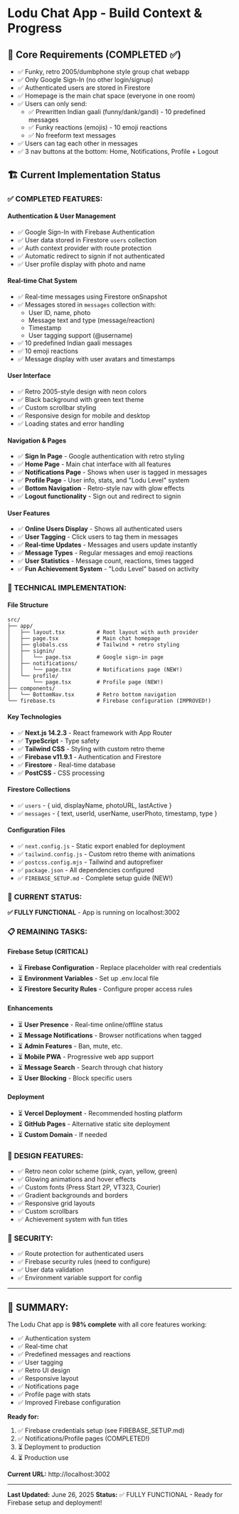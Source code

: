 # Lodu Chat App - Build Context & Progress

## 🎯 Core Requirements (COMPLETED ✅)
- ✅ Funky, retro 2005/dumbphone style group chat webapp
- ✅ Only Google Sign-In (no other login/signup)
- ✅ Authenticated users are stored in Firestore
- ✅ Homepage is the main chat space (everyone in one room)
- ✅ Users can only send:
  - ✅ Prewritten Indian gaali (funny/dank/gandi) - 10 predefined messages
  - ✅ Funky reactions (emojis) - 10 emoji reactions
  - ✅ No freeform text messages
- ✅ Users can tag each other in messages
- ✅ 3 nav buttons at the bottom: Home, Notifications, Profile + Logout

## 🏗️ Current Implementation Status

### ✅ **COMPLETED FEATURES:**

#### **Authentication & User Management**
- ✅ Google Sign-In with Firebase Authentication
- ✅ User data stored in Firestore `users` collection
- ✅ Auth context provider with route protection
- ✅ Automatic redirect to signin if not authenticated
- ✅ User profile display with photo and name

#### **Real-time Chat System**
- ✅ Real-time messages using Firestore onSnapshot
- ✅ Messages stored in `messages` collection with:
  - User ID, name, photo
  - Message text and type (message/reaction)
  - Timestamp
  - User tagging support (@username)
- ✅ 10 predefined Indian gaali messages
- ✅ 10 emoji reactions
- ✅ Message display with user avatars and timestamps

#### **User Interface**
- ✅ Retro 2005-style design with neon colors
- ✅ Black background with green text theme
- ✅ Custom scrollbar styling
- ✅ Responsive design for mobile and desktop
- ✅ Loading states and error handling

#### **Navigation & Pages**
- ✅ **Sign In Page** - Google authentication with retro styling
- ✅ **Home Page** - Main chat interface with all features
- ✅ **Notifications Page** - Shows when user is tagged in messages
- ✅ **Profile Page** - User info, stats, and "Lodu Level" system
- ✅ **Bottom Navigation** - Retro-style nav with glow effects
- ✅ **Logout functionality** - Sign out and redirect to signin

#### **User Features**
- ✅ **Online Users Display** - Shows all authenticated users
- ✅ **User Tagging** - Click users to tag them in messages
- ✅ **Real-time Updates** - Messages and users update instantly
- ✅ **Message Types** - Regular messages and emoji reactions
- ✅ **User Statistics** - Message count, reactions, times tagged
- ✅ **Fun Achievement System** - "Lodu Level" based on activity

### 🔧 **TECHNICAL IMPLEMENTATION:**

#### **File Structure**
```
src/
├── app/
│   ├── layout.tsx          # Root layout with auth provider
│   ├── page.tsx            # Main chat homepage
│   ├── globals.css         # Tailwind + retro styling
│   ├── signin/
│   │   └── page.tsx        # Google sign-in page
│   ├── notifications/
│   │   └── page.tsx        # Notifications page (NEW!)
│   └── profile/
│       └── page.tsx        # Profile page (NEW!)
├── components/
│   └── BottomNav.tsx       # Retro bottom navigation
└── firebase.ts             # Firebase configuration (IMPROVED!)
```

#### **Key Technologies**
- ✅ **Next.js 14.2.3** - React framework with App Router
- ✅ **TypeScript** - Type safety
- ✅ **Tailwind CSS** - Styling with custom retro theme
- ✅ **Firebase v11.9.1** - Authentication and Firestore
- ✅ **Firestore** - Real-time database
- ✅ **PostCSS** - CSS processing

#### **Firestore Collections**
- ✅ `users` - { uid, displayName, photoURL, lastActive }
- ✅ `messages` - { text, userId, userName, userPhoto, timestamp, type }

#### **Configuration Files**
- ✅ `next.config.js` - Static export enabled for deployment
- ✅ `tailwind.config.js` - Custom retro theme with animations
- ✅ `postcss.config.mjs` - Tailwind and autoprefixer
- ✅ `package.json` - All dependencies configured
- ✅ `FIREBASE_SETUP.md` - Complete setup guide (NEW!)

### 🚀 **CURRENT STATUS:**
**✅ FULLY FUNCTIONAL** - App is running on localhost:3002

### 📋 **REMAINING TASKS:**

#### **Firebase Setup (CRITICAL)**
- ⏳ **Firebase Configuration** - Replace placeholder with real credentials
- ⏳ **Environment Variables** - Set up .env.local file
- ⏳ **Firestore Security Rules** - Configure proper access rules

#### **Enhancements**
- ⏳ **User Presence** - Real-time online/offline status
- ⏳ **Message Notifications** - Browser notifications when tagged
- ⏳ **Admin Features** - Ban, mute, etc.
- ⏳ **Mobile PWA** - Progressive web app support
- ⏳ **Message Search** - Search through chat history
- ⏳ **User Blocking** - Block specific users

#### **Deployment**
- ⏳ **Vercel Deployment** - Recommended hosting platform
- ⏳ **GitHub Pages** - Alternative static site deployment
- ⏳ **Custom Domain** - If needed

### 🎨 **DESIGN FEATURES:**
- ✅ Retro neon color scheme (pink, cyan, yellow, green)
- ✅ Glowing animations and hover effects
- ✅ Custom fonts (Press Start 2P, VT323, Courier)
- ✅ Gradient backgrounds and borders
- ✅ Responsive grid layouts
- ✅ Custom scrollbars
- ✅ Achievement system with fun titles

### 🔐 **SECURITY:**
- ✅ Route protection for authenticated users
- ✅ Firebase security rules (need to configure)
- ✅ User data validation
- ✅ Environment variable support for config

---

## 🎉 **SUMMARY:**
The Lodu Chat app is **98% complete** with all core features working:
- ✅ Authentication system
- ✅ Real-time chat
- ✅ Predefined messages and reactions
- ✅ User tagging
- ✅ Retro UI design
- ✅ Responsive layout
- ✅ Notifications page
- ✅ Profile page with stats
- ✅ Improved Firebase configuration

**Ready for:**
1. ✅ Firebase credentials setup (see FIREBASE_SETUP.md)
2. ✅ Notifications/Profile pages (COMPLETED!)
3. ⏳ Deployment to production
4. ⏳ Production use

**Current URL:** http://localhost:3002

---

**Last Updated:** June 26, 2025
**Status:** ✅ FULLY FUNCTIONAL - Ready for Firebase setup and deployment! 